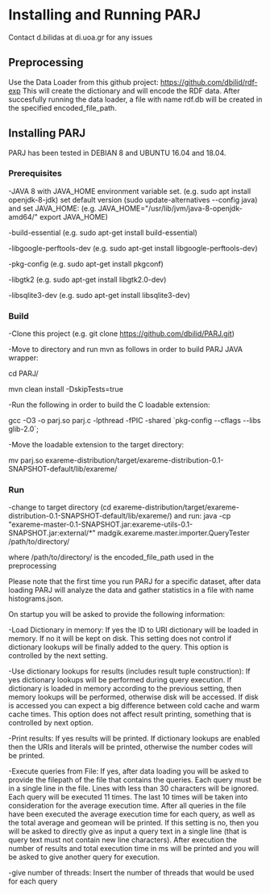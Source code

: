 # Installing and Running PARJ

Contact d.bilidas at di.uoa.gr for any issues

## Preprocessing

Use the Data Loader from this github project: https://github.com/dbilid/rdf-exp
This will create the dictionary and will encode the RDF data. After succesfully running the data loader, a file with name rdf.db will be created in the specified encoded_file_path.

## Installing PARJ

PARJ has been tested in DEBIAN 8 and UBUNTU 16.04 and 18.04.

### Prerequisites
-JAVA 8 with JAVA_HOME environment variable set. (e.g. sudo apt install openjdk-8-jdk)
set default version (sudo update-alternatives --config java)
and set JAVA_HOME: (e.g. JAVA_HOME="/usr/lib/jvm/java-8-openjdk-amd64/"
export JAVA_HOME)

-build-essential (e.g. sudo apt-get install build-essential)

-libgoogle-perftools-dev (e.g. sudo apt-get install  libgoogle-perftools-dev)

-pkg-config (e.g. sudo apt-get install pkgconf)

-libgtk2 (e.g. sudo apt-get install libgtk2.0-dev)

-libsqlite3-dev (e.g. sudo apt-get install libsqlite3-dev)

### Build

-Clone this project (e.g. git clone https://github.com/dbilid/PARJ.git)

-Move to directory and run mvn as follows in order to build PARJ JAVA wrapper:

cd PARJ/

mvn clean install -DskipTests=true

-Run the following in order to build the C loadable extension:

gcc -O3 -o parj.so parj.c -lpthread -fPIC -shared \`pkg-config --cflags --libs glib-2.0\`;

-Move the loadable extension to the target directory:

mv parj.so exareme-distribution/target/exareme-distribution-0.1-SNAPSHOT-default/lib/exareme/

### Run

-change to target directory (cd exareme-distribution/target/exareme-distribution-0.1-SNAPSHOT-default/lib/exareme/) and run: java -cp "exareme-master-0.1-SNAPSHOT.jar:exareme-utils-0.1-SNAPSHOT.jar:external/*" madgik.exareme.master.importer.QueryTester /path/to/directory/

where /path/to/directory/ is the encoded_file_path used in the preprocessing

Please note that the first time you run PARJ for a specific dataset, after data loading PARJ will analyze the data and gather statistics in a file with name histograms.json.

On startup you will be asked to provide the following information:

-Load Dictionary in memory: If yes the ID to URI dictionary will be loaded in memory. If no it will be kept on disk. This setting does not control if dictionary lookups will be finally added to the query. This option is controlled by the next setting.

-Use dictionary lookups for results (includes result tuple construction): If yes dictionary lookups will be performed during query execution. If dictionary is loaded in memory according to the previous setting, then memory lookups will be performed, otherwise disk will be accessed. If disk is accessed you can expect a big difference between cold cache and warm cache times. This option does not affect result printing, something that is controlled by next option.

-Print results: If yes results will be printed. If dictionary lookups are enabled then the URIs and literals will be printed, otherwise the number codes will be printed.

-Execute queries from File: If yes, after data loading you will be asked to provide the filepath of the file that contains the queries. Each query must be in a single line in the file. Lines with less than 30 characters will be ignored. Each query will be executed 11 times. The last 10 times will be taken into consideration for the average execution time. After all queries in the file have been executed the average execution time for each query, as well as the total average and geomean will be printed. If this setting is no, then you will be asked to directly give as input a query text in a single line (that is query text must not contain new line characters). After execution the number of results and total execution time in ms will be printed and you will be asked to give another query for execution.

-give number of threads: Insert the number of threads that would be used for each query

